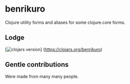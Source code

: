 benrikuro
=========
Clojure utility forms and aliases for some clojure.core forms.

Lodge
-------
[![clojars version](https://clojars.org/benrikuro/latest-version.svg?raw=true)]
(https://clojars.org/benrikuro)

Gentle contributions
-------
Were made from many many people.